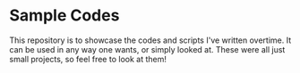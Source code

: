 # Sample Codes
This repository is to showcase the codes and scripts I've written overtime. It can be used in any way one wants, or simply looked at. These were all just small projects, so feel free to look at them!
